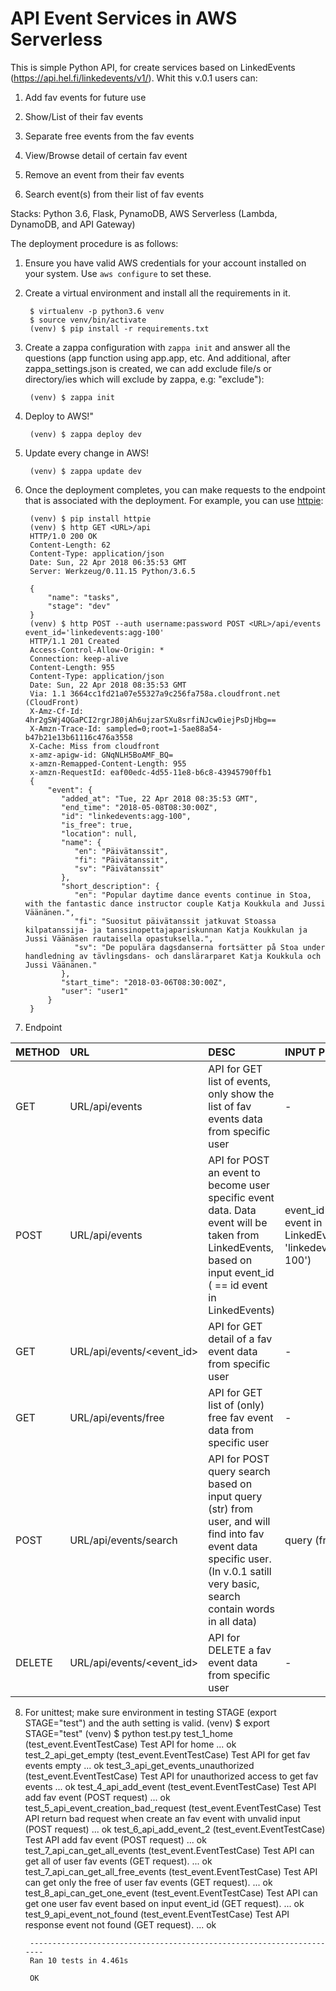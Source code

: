 
API Event Services in AWS Serverless
====================================

This is simple Python API, for create services based on LinkedEvents (https://api.hel.fi/linkedevents/v1/). Whit this v.0.1 users can:

1. Add fav events for future use

2. Show/List of their fav events

3. Separate free events from the fav events

4. View/Browse detail of certain fav event

5. Remove an event from their fav events

6. Search event(s) from their list of fav events

Stacks: Python 3.6, Flask, PynamoDB, AWS Serverless (Lambda, DynamoDB, and API Gateway)

The deployment procedure is as follows:

1. Ensure you have valid AWS credentials for your account installed on your
   system. Use `aws configure` to set these.

2. Create a virtual environment and install all the requirements in it.

        $ virtualenv -p python3.6 venv
        $ source venv/bin/activate
        (venv) $ pip install -r requirements.txt

3. Create a zappa configuration with `zappa init` and answer all the questions (app function using app.app, etc. And additional, after zappa_settings.json is created, we can add exclude file/s or directory/ies which will exclude by zappa, e.g: "exclude"):

        (venv) $ zappa init

4. Deploy to AWS!"

        (venv) $ zappa deploy dev

5. Update every change in AWS!

        (venv) $ zappa update dev

6. Once the deployment completes, you can make requests to the endpoint that
   is associated with the deployment. For example, you can use [httpie](https://httpie.org/):

        (venv) $ pip install httpie
        (venv) $ http GET <URL>/api
        HTTP/1.0 200 OK
        Content-Length: 62
        Content-Type: application/json
        Date: Sun, 22 Apr 2018 06:35:53 GMT
        Server: Werkzeug/0.11.15 Python/3.6.5

        {
            "name": "tasks", 
            "stage": "dev"
        }
        (venv) $ http POST --auth username:password POST <URL>/api/events event_id='linkedevents:agg-100'
        HTTP/1.1 201 Created
        Access-Control-Allow-Origin: *
        Connection: keep-alive
        Content-Length: 955
        Content-Type: application/json
        Date: Sun, 22 Apr 2018 08:35:53 GMT
        Via: 1.1 3664cc1fd21a07e55327a9c256fa758a.cloudfront.net (CloudFront)
        X-Amz-Cf-Id: 4hr2gSWj4QGaPCI2rgrJ80jAh6ujzarSXu8srfiNJcw0iejPsDjHbg==
        X-Amzn-Trace-Id: sampled=0;root=1-5ae88a54-b47b21e13b61116c476a3558
        X-Cache: Miss from cloudfront
        x-amz-apigw-id: GNqNLH5BoAMF_BQ=
        x-amzn-Remapped-Content-Length: 955
        x-amzn-RequestId: eaf00edc-4d55-11e8-b6c8-43945790ffb1
        {
            "event": {
               "added_at": "Tue, 22 Apr 2018 08:35:53 GMT", 
               "end_time": "2018-05-08T08:30:00Z", 
               "id": "linkedevents:agg-100", 
               "is_free": true, 
               "location": null, 
               "name": {
                  "en": "Päivätanssit", 
                  "fi": "Päivätanssit", 
                  "sv": "Päivätanssit"
               }, 
               "short_description": {
                  "en": "Popular daytime dance events continue in Stoa, with the fantastic dance instructor couple Katja Koukkula and Jussi Väänänen.", 
                  "fi": "Suositut päivätanssit jatkuvat Stoassa kilpatanssija- ja tanssinopettajapariskunnan Katja Koukkulan ja Jussi Väänäsen rautaisella opastuksella.", 
                  "sv": "De populära dagsdanserna fortsätter på Stoa under handledning av tävlingsdans- och danslärarparet Katja Koukkula och Jussi Väänänen."
               }, 
               "start_time": "2018-03-06T08:30:00Z", 
               "user": "user1"
            }
        }

7. Endpoint

| METHOD | URL | DESC | INPUT POST |
| :--- | :--- | :--- | :--- |
| GET   | URL/api/events | API for GET list of events, only show the list of fav events data from specific user | - |
| POST  | URL/api/events | API for POST an event to become user specific event data. Data event will be taken from LinkedEvents, based on input event_id ( == id event in LinkedEvents)| event_id ( == id event in LinkedEvents, e.g: 'linkedevents:agg-100') |
| GET   | URL/api/events/<event_id> | API for GET detail of a fav event data from specific user | - |
| GET   | URL/api/events/free | API for GET list of (only) free fav event data from specific user | - |
| POST | URL/api/events/search | API for POST query search based on input query (str) from user, and will find into fav event data specific user. (In v.0.1 satill very basic, search contain words in all data) | query (free string) |
| DELETE | URL/api/events/<event_id> | API for DELETE a fav event data from specific user | - |
            
8. For unittest; make sure environment in testing STAGE (export STAGE="test") and the auth setting is valid.
        (venv) $ export STAGE="test"
        (venv) $ python test.py
        test_1_home (test_event.EventTestCase)
        Test API for home ... ok
        test_2_api_get_empty (test_event.EventTestCase)
        Test API for get fav events empty ... ok
        test_3_api_get_events_unauthorized (test_event.EventTestCase)
        Test API for unauthorized access to get fav events ... ok
        test_4_api_add_event (test_event.EventTestCase)
        Test API add fav event (POST request) ... ok
        test_5_api_event_creation_bad_request (test_event.EventTestCase)
        Test API return bad request when create an fav event with unvalid input (POST request) ... ok
        test_6_api_add_event_2 (test_event.EventTestCase)
        Test API add fav event (POST request) ... ok
        test_7_api_can_get_all_events (test_event.EventTestCase)
        Test API can get all of user fav events (GET request). ... ok
        test_7_api_can_get_all_free_events (test_event.EventTestCase)
        Test API can get only the free of user fav events (GET request). ... ok
        test_8_api_can_get_one_event (test_event.EventTestCase)
        Test API can get one user fav event based on input event_id (GET request). ... ok
        test_9_api_event_not_found (test_event.EventTestCase)
        Test API response event not found (GET request). ... ok

        ----------------------------------------------------------------------
        Ran 10 tests in 4.461s

        OK





